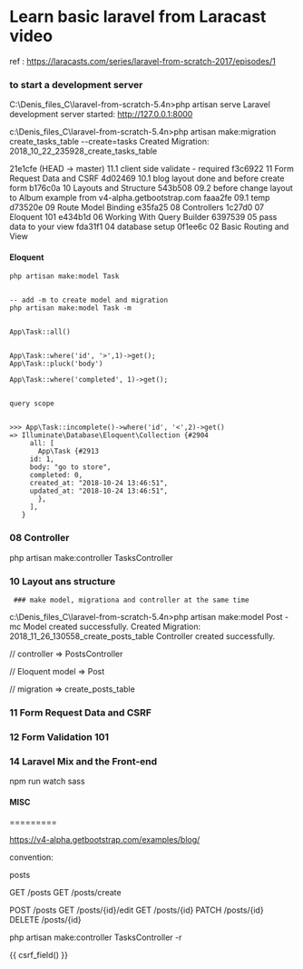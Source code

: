 Learn basic laravel from Laracast video
=======================================

ref : https://laracasts.com/series/laravel-from-scratch-2017/episodes/1

### to start a development server

C:\Denis_files_C\laravel-from-scratch-5.4n>php artisan serve
Laravel development server started: <http://127.0.0.1:8000>


c:\Denis_files_C\laravel-from-scratch-5.4n>php artisan make:migration create_tasks_table --create=tasks
Created Migration: 2018_10_22_235928_create_tasks_table

21e1cfe (HEAD -> master) 11.1 client side validate - required
f3c6922 11 Form Request Data and CSRF
4d02469 10.1 blog layout done and before create form
b176c0a 10 Layouts and Structure
543b508 09.2 before change layout to Album example from v4-alpha.getbootstrap.com
faaa2fe 09.1 temp
d73520e 09 Route Model Binding
e35fa25 08 Controllers
1c27d0  07 Eloquent 101
e434b1d 06 Working With Query Builder
6397539 05 pass data to your view
fda31f1 04 database setup
0f1ee6c 02 Basic Routing and View


#### Eloquent

	php artisan make:model Task


	-- add -m to create model and migration
	php artisan make:model Task -m 


	App\Task::all()


	App\Task::where('id', '>',1)->get();
	App\Task::pluck('body')

	App\Task::where('completed', 1)->get();


	query scope


	>>> App\Task::incomplete()->where('id', '<',2)->get()
	=> Illuminate\Database\Eloquent\Collection {#2904
	     all: [
	       App\Task {#2913
		 id: 1,
		 body: "go to store",
		 completed: 0,
		 created_at: "2018-10-24 13:46:51",
		 updated_at: "2018-10-24 13:46:51",
	       },
	     ],
	   }



### 08 Controller

php artisan make:controller TasksController 


### 10 Layout ans structure

     ### make model, migrationa and controller at the same time

c:\Denis_files_C\laravel-from-scratch-5.4n>php artisan make:model Post -mc
Model created successfully.
Created Migration: 2018_11_26_130558_create_posts_table
Controller created successfully.


// controller => PostsController

// Eloquent model => Post

// migration => create_posts_table


### 11 Form Request Data and CSRF

### 12 Form Validation 101

### 14 Laravel Mix and the Front-end
npm run watch
sass




#### MISC
=========


https://v4-alpha.getbootstrap.com/examples/blog/

convention:

posts

GET /posts
GET /posts/create

POST /posts
GET /posts/{id}/edit
GET /posts/{id}
PATCH /posts/{id}
DELETE /posts/{id}


php artisan make:controller TasksController -r 

<form method="POST" action="/posts">
           {{ csrf_field() }}

